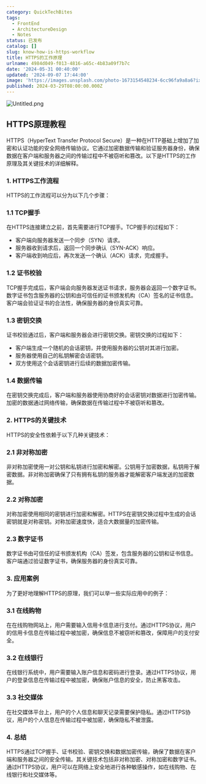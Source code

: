 ```yaml
---
category: QuickTechBites
tags:
  - FrontEnd
  - ArchitectureDesign
  - Notes
status: 已发布
catalog: []
slug: know-how-is-https-workflow
title: HTTPS的工作原理
urlname: 4984d049-f013-4816-a65c-4b83a09f7b7c
date: '2024-05-31 00:40:00'
updated: '2024-09-07 17:44:00'
image: 'https://images.unsplash.com/photo-1673154548234-6cc96fa9a8a6?ixlib=rb-4.0.3&q=85&fm=jpg&crop=entropy&cs=srgb'
published: 2024-03-29T08:00:00.000Z
---
```


![Untitled.png](https://prod-files-secure.s3.us-west-2.amazonaws.com/5d24fe63-e567-4804-86f9-9fdc62e13082/2950c759-0255-4c0a-becc-122aae8c82c0/Untitled.png?X-Amz-Algorithm=AWS4-HMAC-SHA256&X-Amz-Content-Sha256=UNSIGNED-PAYLOAD&X-Amz-Credential=ASIAZI2LB466ULYLK2LW%2F20250309%2Fus-west-2%2Fs3%2Faws4_request&X-Amz-Date=20250309T213217Z&X-Amz-Expires=3600&X-Amz-Security-Token=IQoJb3JpZ2luX2VjEDQaCXVzLXdlc3QtMiJHMEUCIDv%2BiLK3jbLU3FFLIMWfpDq2XGfnAjSlTLP%2FFSkV5Y8%2BAiEAhJHhdc4o2nBSZhuGE9XXqri7J%2F%2B%2Fo9Axo0OPwrgOCiMq%2FwMIfRAAGgw2Mzc0MjMxODM4MDUiDBrvtU5WKX2spAdrpircAwWYxyGsIk9HY2ATES%2BXSZ573VLARLwdLniv7onV18sbjvz2wg9YBckrXsBorRBaxDYNOSyimsabPpYrs7C6cHpqIC2gK5HvcsmGrCRHrzO5balamxN46cQcLgLG9vtf1eCIPlMOKZEHv4EINrokHaSeZ4Wg1tiB%2BaFU7q15pNTDjTSGUwkKqtUOrtPSBwzFlKDkA3fnzb14KtFfoTnmF6zY4YnAA84rmshdkGyj%2BRUGgmz%2Bh6fX4wTtreH%2FiDhufkflr5r7%2BPiwclsYVfYw0iXfJ8%2FRm8hLR78lQzjF%2B%2FBUgW9a7PQYRZOdSNkLiYnP4jZKNlR8YpThf%2FriM2zLbHRgFfHDOh%2BeaHu1Bi8I4U7RyWU5YP5AQgpMnZFOQ22KcuL8KBEcWjtYjfe%2BE3zZ5m9Gey9Ecr1beVDiurHpXcM4vdoJvANAYcpnY9KJXtDfpHI%2Fk8RYkyE0rTHIruNWsiIY%2FL6LrVGs9Oovfe3LreCYxweWiQ6%2FNHv0H95vE4iacHFjfa6HVHzd23prtv1QlL8MqmyhXPbaADbuCf%2BK19h22aXdxiwI5dY1vb1rm5UcC4Apz4tOjnS1h2NDcluW4iz3m6k%2F3ImbcZh6pjJaB%2Fx7fqojnE578e7G0aE1MJ%2Fft74GOqUBv6qeDFQ3DSv1%2BPu5m%2F3rQZV5mVV9tXc8rDKvGIBPeWqr3IqGr242el59Vsk9%2FccTGntHyrWjSSHLh%2BhDuiMVAK9arTeb4TZZIowCMr8G1%2BWPtaNU4ZRk2krspit%2BOO5CO%2BAU%2BmyfBey0wOJWIjkWOuekrOiVKR2HxMjbgHbbFHs4dYNduA1vIje%2Bb%2FpqwuWXrDG3snZ1qinU2X6%2Bv18G%2FuyiuahF&X-Amz-Signature=5c5573030123b0bc33ac7c7ee784d678e46c8bdcb4543590e6e8993d0ca1e65e&X-Amz-SignedHeaders=host&x-id=GetObject)


## HTTPS原理教程


HTTPS（HyperText Transfer Protocol Secure）是一种在HTTP基础上增加了加密和认证功能的安全网络传输协议。它通过加密数据传输和验证服务器身份，确保数据在客户端和服务器之间的传输过程中不被窃听和篡改。以下是HTTPS的工作原理及其关键技术的详细解释。


### 1. HTTPS工作流程


HTTPS的工作流程可以分为以下几个步骤：


### 1.1 TCP握手


在HTTPS连接建立之前，首先需要进行TCP握手。TCP握手的过程如下：

- 客户端向服务器发送一个同步（SYN）请求。
- 服务器收到请求后，返回一个同步确认（SYN-ACK）响应。
- 客户端收到响应后，再次发送一个确认（ACK）请求，完成握手。

### 1.2 证书校验


TCP握手完成后，客户端会向服务器发送证书请求，服务器会返回一个数字证书。数字证书包含服务器的公钥和由可信任的证书颁发机构（CA）签名的证书信息。客户端会验证证书的合法性，确保服务器的身份真实可靠。


### 1.3 密钥交换


证书校验通过后，客户端和服务器会进行密钥交换。密钥交换的过程如下：

- 客户端生成一个随机的会话密钥，并使用服务器的公钥对其进行加密。
- 服务器使用自己的私钥解密会话密钥。
- 双方使用这个会话密钥进行后续的数据加密传输。

### 1.4 数据传输


在密钥交换完成后，客户端和服务器使用协商好的会话密钥对数据进行加密传输。加密的数据通过网络传输，确保数据在传输过程中不被窃听和篡改。


### 2. HTTPS的关键技术


HTTPS的安全性依赖于以下几种关键技术：


### 2.1 非对称加密


非对称加密使用一对公钥和私钥进行加密和解密。公钥用于加密数据，私钥用于解密数据。非对称加密确保了只有拥有私钥的服务器才能解密客户端发送的加密数据。


### 2.2 对称加密


对称加密使用相同的密钥进行加密和解密。HTTPS在密钥交换过程中生成的会话密钥就是对称密钥。对称加密速度快，适合大数据量的加密传输。


### 2.3 数字证书


数字证书由可信任的证书颁发机构（CA）签发，包含服务器的公钥和证书信息。客户端通过验证数字证书，确保服务器的身份真实可靠。


### 3. 应用案例


为了更好地理解HTTPS的原理，我们可以举一些实际应用中的例子：


### 3.1 在线购物


在在线购物网站上，用户需要输入信用卡信息进行支付。通过HTTPS协议，用户的信用卡信息在传输过程中被加密，确保信息不被窃听和篡改，保障用户的支付安全。


### 3.2 在线银行


在线银行系统中，用户需要输入账户信息和密码进行登录。通过HTTPS协议，用户的登录信息在传输过程中被加密，确保账户信息的安全，防止黑客攻击。


### 3.3 社交媒体


在社交媒体平台上，用户的个人信息和聊天记录需要保护隐私。通过HTTPS协议，用户的个人信息在传输过程中被加密，确保隐私不被泄露。


### 4. 总结


HTTPS通过TCP握手、证书校验、密钥交换和数据加密传输，确保了数据在客户端和服务器之间的安全传输。其关键技术包括非对称加密、对称加密和数字证书。通过HTTPS协议，用户可以在网络上安全地进行各种敏感操作，如在线购物、在线银行和社交媒体等。

